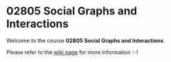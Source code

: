 # 02805 Social Graphs and Interactions

Welcome to the course **02805 Social Graphs and Interactions**.

Please refer to the [wiki page](https://github.com/suneman/socialgraphs2025/wiki) for more information ✨!